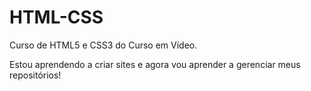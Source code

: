 # HTML-CSS
 Curso de HTML5 e CSS3 do Curso em Vídeo.

 Estou aprendendo a criar sites e agora vou aprender a gerenciar meus repositórios!
